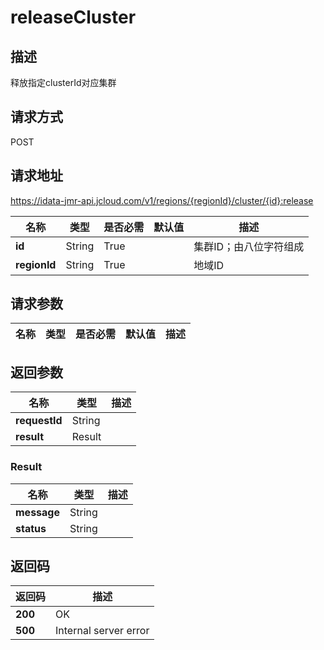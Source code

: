 # releaseCluster


## 描述
释放指定clusterId对应集群

## 请求方式
POST

## 请求地址
https://idata-jmr-api.jcloud.com/v1/regions/{regionId}/cluster/{id}:release

|名称|类型|是否必需|默认值|描述|
|---|---|---|---|---|
|**id**|String|True||集群ID；由八位字符组成|
|**regionId**|String|True||地域ID|

## 请求参数
|名称|类型|是否必需|默认值|描述|
|---|---|---|---|---|


## 返回参数
|名称|类型|描述|
|---|---|---|
|**requestId**|String||
|**result**|Result||


### <a name="Result">Result</a>
|名称|类型|描述|
|---|---|---|
|**message**|String||
|**status**|String||

## 返回码
|返回码|描述|
|---|---|
|**200**|OK|
|**500**|Internal server error|
